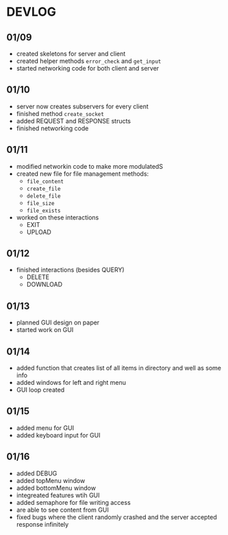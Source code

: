 # DEVLOG

## 01/09
- created skeletons for server and client
- created helper methods `error_check` and `get_input`
- started networking code for both client and server

## 01/10
- server now creates subservers for every client
- finished method `create_socket`
- added REQUEST and RESPONSE structs
- finished networking code

## 01/11
- modified networkin code to make more modulatedS
- created new file for file management methods:
	- `file_content`
	- `create_file`	
	- `delete_file`
	- `file_size`
	- `file_exists`
- worked on these interactions
	- EXIT
	- UPLOAD

## 01/12
- finished interactions (besides QUERY)
	- DELETE
	- DOWNLOAD

## 01/13
- planned GUI design on paper
- started work on GUI

## 01/14
- added function that creates list of all items in directory and well as some info
- added windows for left and right menu
- GUI loop created

## 01/15
- added menu for GUI
- added keyboard input for GUI

## 01/16
- added DEBUG
- added topMenu window
- added bottomMenu window
- integreated features wtih GUI
- added semaphore for file writing access
- are able to see content from GUI
- fixed bugs where the client randomly crashed and the server accepted response infinitely